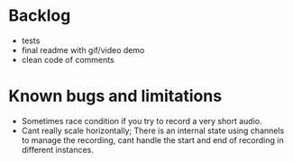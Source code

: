# Backlog
- tests
- final readme with gif/video demo
- clean code of comments
# Known bugs and limitations
- Sometimes race condition if you try to record a very short audio.
- Cant really scale horizontally; There is an internal state using channels to manage the recording, cant handle the start and end of recording in different instances.